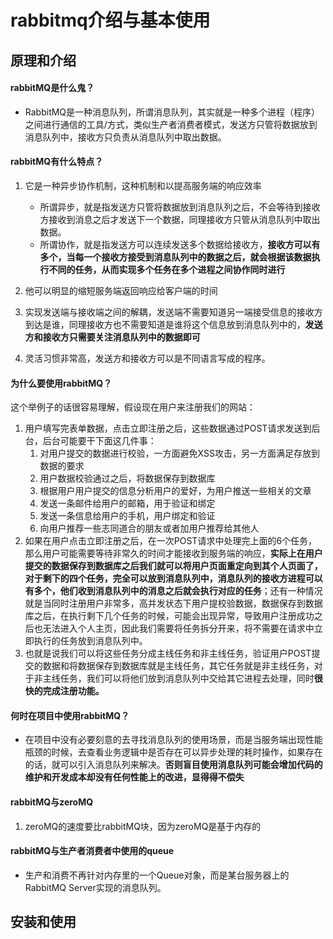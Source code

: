 # rabbitmq介绍与基本使用

## 原理和介绍
#### rabbitMQ是什么鬼？
- RabbitMQ是一种消息队列，所谓消息队列，其实就是一种多个进程（程序）之间进行通信的工具/方式，类似生产者消费者模式，发送方只管将数据放到消息队列中，接收方只负责从消息队列中取出数据。

#### rabbitMQ有什么特点？
1. 它是一种异步协作机制，这种机制和以提高服务端的响应效率
	- 所谓异步，就是指发送方只管将数据放到消息队列之后，不会等待到接收方接收到消息之后才发送下一个数据，同理接收方只管从消息队列中取出数据。
	- 所谓协作，就是指发送方可以连续发送多个数据给接收方，**接收方可以有多个，当每一个接收方接受到消息队列中的数据之后，就会根据该数据执行不同的任务，从而实现多个任务在多个进程之间协作同时进行**
2. 他可以明显的缩短服务端返回响应给客户端的时间

3. 实现发送端与接收端之间的解耦，发送端不需要知道另一端接受信息的接收方到达是谁，同理接收方也不需要知道是谁将这个信息放到消息队列中的，**发送方和接收方只需要关注消息队列中的数据即可**
4. 灵活习惯非常高，发送方和接收方可以是不同语言写成的程序。

#### 为什么要使用rabbitMQ？
这个举例子的话很容易理解，假设现在用户来注册我们的网站：
1. 用户填写完表单数据，点击立即注册之后，这些数据通过POST请求发送到后台，后台可能要干下面这几件事：
	1. 对用户提交的数据进行校验，一方面避免XSS攻击，另一方面满足存放到数据的要求
	2. 用户数据校验通过之后，将数据保存到数据库
	3. 根据用户用户提交的信息分析用户的爱好，为用户推送一些相关的文章
	4. 发送一条邮件给用户的邮箱，用于验证和绑定
	5. 发送一条信息给用户的手机，用户绑定和验证
	6. 向用户推荐一些志同道合的朋友或者加用户推荐给其他人
2. 如果在用户点击立即注册之后，在一次POST请求中处理完上面的6个任务，那么用户可能需要等待非常久的时间才能接收到服务端的响应，**实际上在用户提交的数据保存到数据库之后我们就可以将用户页面重定向到其个人页面了，对于剩下的四个任务，完全可以放到消息队列中，消息队列的接收方进程可以有多个，他们收到消息队列中的消息之后就会执行对应的任务**；还有一种情况就是当同时注册用户非常多，高并发状态下用户提校验数据，数据保存到数据库之后，在执行剩下几个任务的时候，可能会出现异常，导致用户注册成功之后也无法进入个人主页，因此我们需要将任务拆分开来，将不需要在请求中立即执行的任务放到消息队列中。
3. 也就是说我们可以将这些任务分成主线任务和非主线任务，验证用户POST提交的数据和将数据保存到数据库就是主线任务，其它任务就是非主线任务，对于非主线任务，我们可以将他们放到消息队列中交给其它进程去处理，同时**很快的完成注册功能。**




#### 何时在项目中使用rabbitMQ？
- 在项目中没有必要刻意的去寻找消息队列的使用场景，而是当服务端出现性能瓶颈的时候，去查看业务逻辑中是否存在可以异步处理的耗时操作，如果存在的话，就可以引入消息队列来解决。**否则盲目使用消息队列可能会增加代码的维护和开发成本却没有任何性能上的改进，显得得不偿失**




#### rabbitMQ与zeroMQ
1. zeroMQ的速度要比rabbitMQ块，因为zeroMQ是基于内存的


#### rabbitMQ与生产者消费者中使用的queue
- 生产和消费不再针对内存里的一个Queue对象，而是某台服务器上的RabbitMQ Server实现的消息队列。


## 安装和使用




























